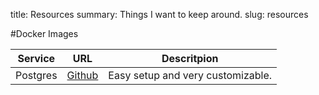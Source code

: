 title: Resources
summary: Things I want to keep around.
slug: resources

#Docker Images

Service | URL | Descritpion
--------|-----|------------
Postgres | [Github][postgres] | Easy setup and very customizable.




[postgres]: https://github.com/Painted-Fox/docker-postgresql  
